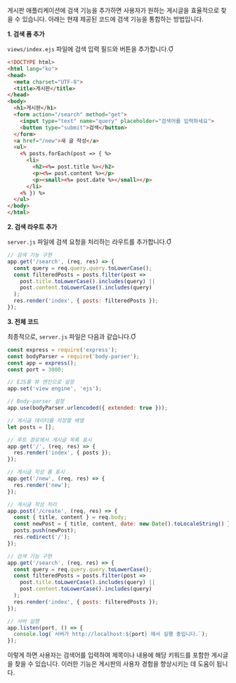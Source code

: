 게시판 애플리케이션에 검색 기능을 추가하면 사용자가 원하는 게시글을 효율적으로 찾을 수 있습니다. 아래는 현재 제공된 코드에 검색 기능을 통합하는 방법입니다.

**1. 검색 폼 추가**

`views/index.ejs` 파일에 검색 입력 필드와 버튼을 추가합니다.

```html
<!DOCTYPE html>
<html lang="ko">
<head>
  <meta charset="UTF-8">
  <title>게시판</title>
</head>
<body>
  <h1>게시판</h1>
  <form action="/search" method="get">
    <input type="text" name="query" placeholder="검색어를 입력하세요">
    <button type="submit">검색</button>
  </form>
  <a href="/new">새 글 작성</a>
  <ul>
    <% posts.forEach(post => { %>
      <li>
        <h2><%= post.title %></h2>
        <p><%= post.content %></p>
        <p><small><%= post.date %></small></p>
      </li>
    <% }) %>
  </ul>
</body>
</html>
```

**2. 검색 라우트 추가**

`server.js` 파일에 검색 요청을 처리하는 라우트를 추가합니다.

```javascript
// 검색 기능 구현
app.get('/search', (req, res) => {
  const query = req.query.query.toLowerCase();
  const filteredPosts = posts.filter(post =>
    post.title.toLowerCase().includes(query) ||
    post.content.toLowerCase().includes(query)
  );
  res.render('index', { posts: filteredPosts });
});
```

**3. 전체 코드**

최종적으로, `server.js` 파일은 다음과 같습니다.

```javascript
const express = require('express');
const bodyParser = require('body-parser');
const app = express();
const port = 3000;

// EJS를 뷰 엔진으로 설정
app.set('view engine', 'ejs');

// Body-parser 설정
app.use(bodyParser.urlencoded({ extended: true }));

// 게시글 데이터를 저장할 배열
let posts = [];

// 루트 경로에서 게시글 목록 표시
app.get('/', (req, res) => {
  res.render('index', { posts });
});

// 게시글 작성 폼 표시
app.get('/new', (req, res) => {
  res.render('new');
});

// 게시글 작성 처리
app.post('/create', (req, res) => {
  const { title, content } = req.body;
  const newPost = { title, content, date: new Date().toLocaleString() };
  posts.push(newPost);
  res.redirect('/');
});

// 검색 기능 구현
app.get('/search', (req, res) => {
  const query = req.query.query.toLowerCase();
  const filteredPosts = posts.filter(post =>
    post.title.toLowerCase().includes(query) ||
    post.content.toLowerCase().includes(query)
  );
  res.render('index', { posts: filteredPosts });
});

// 서버 실행
app.listen(port, () => {
  console.log(`서버가 http://localhost:${port} 에서 실행 중입니다.`);
});
```


이렇게 하면 사용자는 검색어를 입력하여 제목이나 내용에 해당 키워드를 포함한 게시글을 찾을 수 있습니다. 이러한 기능은 게시판의 사용자 경험을 향상시키는 데 도움이 됩니다.